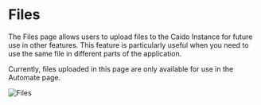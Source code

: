 # Files

The Files page allows users to upload files to the Caido Instance for future use in other features. This feature is particularly useful when you need to use the same file in different parts of the application.

Currently, files uploaded in this page are only available for use in the Automate page.

<img alt="Files" src="/_images/files.png" no-shadow/>
